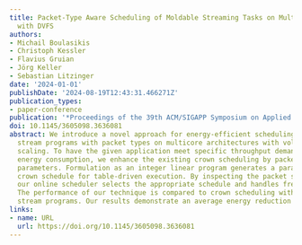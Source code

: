 ```yaml
---
title: Packet-Type Aware Scheduling of Moldable Streaming Tasks on Multicore Systems
  with DVFS
authors:
- Michail Boulasikis
- Christoph Kessler
- Flavius Gruian
- Jörg Keller
- Sebastian Litzinger
date: '2024-01-01'
publishDate: '2024-08-19T12:43:31.466271Z'
publication_types:
- paper-conference
publication: '*Proceedings of the 39th ACM/SIGAPP Symposium on Applied Computing*'
doi: 10.1145/3605098.3636081
abstract: We introduce a novel approach for energy-efficient scheduling of data-dependent
  stream programs with packet types on multicore architectures with voltage and frequency
  scaling. To have the given application meet specific throughput demands while minimizing
  energy consumption, we enhance the existing crown scheduling by packet-type dependent
  parameters. Formulation as an integer linear program generates a parametric, multi-scenario
  crown schedule for table-driven execution. By inspecting the packet stream at runtime,
  our online scheduler selects the appropriate schedule and handles frequency levels.
  The performance of our technique is compared to crown scheduling with synthetic
  stream programs. Our results demonstrate an average energy reduction of 23.94%.
links:
- name: URL
  url: https://doi.org/10.1145/3605098.3636081
---
```

